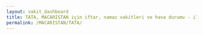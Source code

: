 ```yaml
---
layout: vakit_dashboard
title: TATA, MACARISTAN için iftar, namaz vakitleri ve hava durumu - ilçe/eyalet seç
permalink: /MACARISTAN/TATA/
---
```


<script type="text/javascript">
  var GLOBAL_COUNTRY = 'MACARISTAN';
  var GLOBAL_CITY = 'TATA';
  var GLOBAL_STATE = '';
  var lat = 72;
  var lon = 21;
</script>
